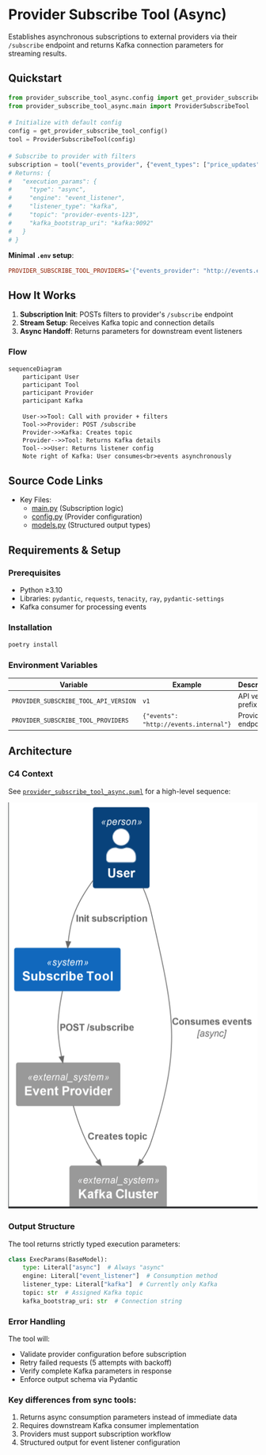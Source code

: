 # Provider Subscribe Tool (Async)

Establishes asynchronous subscriptions to external providers via their `/subscribe` endpoint and returns Kafka connection parameters for streaming results.

## Quickstart

```python
from provider_subscribe_tool_async.config import get_provider_subscribe_tool_config
from provider_subscribe_tool_async.main import ProviderSubscribeTool

# Initialize with default config
config = get_provider_subscribe_tool_config()
tool = ProviderSubscribeTool(config)

# Subscribe to provider with filters
subscription = tool("events_provider", {"event_types": ["price_updates"]})
# Returns: {
#   "execution_params": {
#     "type": "async",
#     "engine": "event_listener",
#     "listener_type": "kafka",
#     "topic": "provider-events-123",
#     "kafka_bootstrap_uri": "kafka:9092"
#   }
# }
```

**Minimal `.env` setup**:
```ini
PROVIDER_SUBSCRIBE_TOOL_PROVIDERS='{"events_provider": "http://events.example.com"}'
```

## How It Works

1. **Subscription Init**: POSTs filters to provider's `/subscribe` endpoint
2. **Stream Setup**: Receives Kafka topic and connection details
3. **Async Handoff**: Returns parameters for downstream event listeners

### Flow
```mermaid
sequenceDiagram
    participant User
    participant Tool
    participant Provider
    participant Kafka

    User->>Tool: Call with provider + filters
    Tool->>Provider: POST /subscribe
    Provider->>Kafka: Creates topic
    Provider-->>Tool: Returns Kafka details
    Tool-->>User: Returns listener config
    Note right of Kafka: User consumes<br>events asynchronously
```

## Source Code Links
- Key Files:
  - [main.py](https://github.com/prxs-ai/praxis-tool-examples/blob/main/tools/provider-subscribe-tool-async/src/provider_subscribe_tool_async/main.py) (Subscription logic)
  - [config.py](https://github.com/prxs-ai/praxis-tool-examples/blob/main/tools/provider-subscribe-tool-async/src/provider_subscribe_tool_async/config.py) (Provider configuration)
  - [models.py](https://github.com/prxs-ai/praxis-tool-examples/blob/main/tools/provider-subscribe-tool-async/src/provider_subscribe_tool_async/models.py) (Structured output types)

## Requirements & Setup

### Prerequisites
- Python ≥3.10
- Libraries: `pydantic`, `requests`, `tenacity`, `ray`, `pydantic-settings`
- Kafka consumer for processing events

### Installation
```bash
poetry install
```

### Environment Variables
| Variable | Example | Description |
|----------|---------|-------------|
| `PROVIDER_SUBSCRIBE_TOOL_API_VERSION` | `v1` | API version prefix |
| `PROVIDER_SUBSCRIBE_TOOL_PROVIDERS` | `{"events": "http://events.internal"}` | Provider endpoints |

## Architecture

### C4 Context
See [`provider_subscribe_tool_async.puml`](./images/diagrams/provider_subscribe_tool_async/provider_subscribe_tool_async.puml) for a high-level sequence:

![provider_subscribe_tool_async.png](./images/diagrams/provider_subscribe_tool_async/provider_subscribe_tool_async.png)

### Output Structure
The tool returns strictly typed execution parameters:
```python
class ExecParams(BaseModel):
    type: Literal["async"]  # Always "async"
    engine: Literal["event_listener"]  # Consumption method
    listener_type: Literal["kafka"]  # Currently only Kafka
    topic: str  # Assigned Kafka topic
    kafka_bootstrap_uri: str  # Connection string
```

### Error Handling
The tool will:
- Validate provider configuration before subscription
- Retry failed requests (5 attempts with backoff)
- Verify complete Kafka parameters in response
- Enforce output schema via Pydantic


### Key differences from sync tools:
1. Returns async consumption parameters instead of immediate data
2. Requires downstream Kafka consumer implementation
3. Providers must support subscription workflow
4. Structured output for event listener configuration

